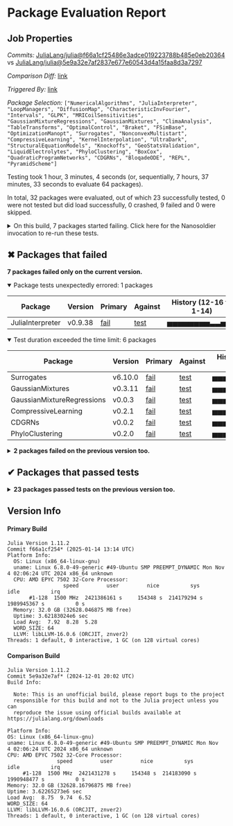 # Package Evaluation Report

## Job Properties

*Commits:* [JuliaLang/julia@f66a1cf25486e3adce019223788b485e0eb20364](https://github.com/JuliaLang/julia/commit/f66a1cf25486e3adce019223788b485e0eb20364) vs [JuliaLang/julia@5e9a32e7af2837e677e60543d4a15faa8d3a7297](https://github.com/JuliaLang/julia/commit/5e9a32e7af2837e677e60543d4a15faa8d3a7297)

*Comparison Diff:* [link](https://github.com/JuliaLang/julia/compare/5e9a32e7af2837e677e60543d4a15faa8d3a7297...f66a1cf25486e3adce019223788b485e0eb20364)

*Triggered By:* [link](https://github.com/JuliaLang/julia/pull/56741#issuecomment-2589883558)

*Package Selection:* `["NumericalAlgorithms", "JuliaInterpreter", "LoopManagers", "DiffusionMap", "CharacteristicInvFourier", "Intervals", "GLPK", "MRICoilSensitivities", "GaussianMixtureRegressions", "GaussianMixtures", "ClimaAnalysis", "TableTransforms", "OptimalControl", "Braket", "FSimBase", "OptimizationManopt", "Surrogates", "NonconvexMultistart", "CompressiveLearning", "KernelInterpolation", "UltraDark", "StructuralEquationModels", "Knockoffs", "GeoStatsValidation", "LiquidElectrolytes", "PhyloClustering", "BoxCox", "QuadraticProgramNetworks", "CDGRNs", "BloqadeODE", "REPL", "PyramidScheme"]`

Testing took 1 hour, 3 minutes, 4 seconds (or, sequentially, 7 hours, 37 minutes, 33 seconds to evaluate 64 packages).

In total, 32 packages were evaluated, out of which 23 successfully tested, 0 were not tested but did load successfully, 0 crashed, 9 failed and 0 were skipped.


<details><summary>On this build, 7 packages started failing. Click here for the Nanosoldier invocation to re-run these tests.</summary>
<p>

```
@nanosoldier `runtests(["GaussianMixtureRegressions", "JuliaInterpreter", "GaussianMixtures", "CompressiveLearning", "CDGRNs", "PhyloClustering", "Surrogates"])`
```

</p>
</details>


## ✖ Packages that failed

**7 packages failed only on the current version.**

<details open><summary>Package tests unexpectedly errored: 1 packages</summary>
<p>


| Package | Version | Primary | Against | History (12-16 to 1-14) |
| ------- | ------- | ------- | ------- | ------- |
| JuliaInterpreter | v0.9.38 | [fail](https://s3.amazonaws.com/julialang-reports/nanosoldier/pkgeval/by_hash/f66a1cf_vs_5e9a32e/JuliaInterpreter.primary.log) | [test](https://s3.amazonaws.com/julialang-reports/nanosoldier/pkgeval/by_hash/f66a1cf_vs_5e9a32e/JuliaInterpreter.against.log) | <span class="history">▅▅▅▅▅▅▅▅▃▃▅▅▅</span> |

</p>
</details>

<details open><summary>Test duration exceeded the time limit: 6 packages</summary>
<p>


| Package | Version | Primary | Against | History (12-16 to 1-14) |
| ------- | ------- | ------- | ------- | ------- |
| Surrogates | v6.10.0 | [fail](https://s3.amazonaws.com/julialang-reports/nanosoldier/pkgeval/by_hash/f66a1cf_vs_5e9a32e/Surrogates.primary.log) | [test](https://s3.amazonaws.com/julialang-reports/nanosoldier/pkgeval/by_hash/f66a1cf_vs_5e9a32e/Surrogates.against.log) | <span class="history">▅▅▅▅▅▃▃▃▃▃▃▃▃</span> |
| GaussianMixtures | v0.3.11 | [fail](https://s3.amazonaws.com/julialang-reports/nanosoldier/pkgeval/by_hash/f66a1cf_vs_5e9a32e/GaussianMixtures.primary.log) | [test](https://s3.amazonaws.com/julialang-reports/nanosoldier/pkgeval/by_hash/f66a1cf_vs_5e9a32e/GaussianMixtures.against.log) | <span class="history">▅▅▅▅▅▅▅▅▅▅▅▅▅</span> |
| GaussianMixtureRegressions | v0.0.3 | [fail](https://s3.amazonaws.com/julialang-reports/nanosoldier/pkgeval/by_hash/f66a1cf_vs_5e9a32e/GaussianMixtureRegressions.primary.log) | [test](https://s3.amazonaws.com/julialang-reports/nanosoldier/pkgeval/by_hash/f66a1cf_vs_5e9a32e/GaussianMixtureRegressions.against.log) | <span class="history">▅▅▅▅▅▅▅▅▅▅▅▅▅</span> |
| CompressiveLearning | v0.2.1 | [fail](https://s3.amazonaws.com/julialang-reports/nanosoldier/pkgeval/by_hash/f66a1cf_vs_5e9a32e/CompressiveLearning.primary.log) | [test](https://s3.amazonaws.com/julialang-reports/nanosoldier/pkgeval/by_hash/f66a1cf_vs_5e9a32e/CompressiveLearning.against.log) | <span class="history">▅▅▅▅▅▅▅▅▅▅▅▅▅</span> |
| CDGRNs | v0.0.2 | [fail](https://s3.amazonaws.com/julialang-reports/nanosoldier/pkgeval/by_hash/f66a1cf_vs_5e9a32e/CDGRNs.primary.log) | [test](https://s3.amazonaws.com/julialang-reports/nanosoldier/pkgeval/by_hash/f66a1cf_vs_5e9a32e/CDGRNs.against.log) | <span class="history">▅▅▅▅▅▅▅▅▅▅▅▅▅</span> |
| PhyloClustering | v0.2.0 | [fail](https://s3.amazonaws.com/julialang-reports/nanosoldier/pkgeval/by_hash/f66a1cf_vs_5e9a32e/PhyloClustering.primary.log) | [test](https://s3.amazonaws.com/julialang-reports/nanosoldier/pkgeval/by_hash/f66a1cf_vs_5e9a32e/PhyloClustering.against.log) | <span class="history">▅▅▅▅▅▅▅▅▅▅▅▅▅</span> |

</p>
</details>


<details><summary><strong>2 packages failed on the previous version too.</strong></summary>
<p>

<details open><summary>Package tests unexpectedly errored: 1 packages</summary>
<p>


| Package | History (12-16 to 1-14) |
| ------- | ------- |
| [LoopManagers v0.2.0](https://s3.amazonaws.com/julialang-reports/nanosoldier/pkgeval/by_hash/f66a1cf_vs_5e9a32e/LoopManagers.primary.log) | <span class="history">▅▅▅▅▅▅▅▅▅▅▅▅▅</span> |

</p>
</details>

<details open><summary>Test log exceeded the size limit: 1 packages</summary>
<p>


| Package | History (12-16 to 1-14) |
| ------- | ------- |
| [NonconvexMultistart v0.1.3](https://s3.amazonaws.com/julialang-reports/nanosoldier/pkgeval/by_hash/f66a1cf_vs_5e9a32e/NonconvexMultistart.primary.log) | <span class="history">▅▅▅▅▅▇▇▅▅▅▅▅▅</span> |

</p>
</details>


</p>
</details>


## ✔ Packages that passed tests

<details><summary><strong>23 packages passed tests on the previous version too.</strong></summary>
<p>

<details open><summary>Other: 23 packages</summary>
<p>


| Package | History (12-16 to 1-14) |
| ------- | ------- |
| [REPL v1.11.0](https://s3.amazonaws.com/julialang-reports/nanosoldier/pkgeval/by_hash/f66a1cf_vs_5e9a32e/REPL.primary.log) | <span class="history">▅▅▅▅▅▅▅▅▅▅▅▅▅</span> |
| [GLPK v1.2.1](https://s3.amazonaws.com/julialang-reports/nanosoldier/pkgeval/by_hash/f66a1cf_vs_5e9a32e/GLPK.primary.log) | <span class="history">▅▅▅▅▅▅▅▅▅▅▅▅▅</span> |
| [Intervals v1.10.0](https://s3.amazonaws.com/julialang-reports/nanosoldier/pkgeval/by_hash/f66a1cf_vs_5e9a32e/Intervals.primary.log) | <span class="history">▅▅▅▅▇▅▅▅▅▅▅▅▅</span> |
| [TableTransforms v1.33.8](https://s3.amazonaws.com/julialang-reports/nanosoldier/pkgeval/by_hash/f66a1cf_vs_5e9a32e/TableTransforms.primary.log) | <span class="history">▅▅▅▅▅▅▅▅▅▅▅▅▅</span> |
| [FSimBase v0.2.3](https://s3.amazonaws.com/julialang-reports/nanosoldier/pkgeval/by_hash/f66a1cf_vs_5e9a32e/FSimBase.primary.log) | <span class="history">▅▅▅▅▅▅▅▅▅▅▅▅▅</span> |
| [BloqadeODE v0.2.2](https://s3.amazonaws.com/julialang-reports/nanosoldier/pkgeval/by_hash/f66a1cf_vs_5e9a32e/BloqadeODE.primary.log) | <span class="history">▅▅▅▅▅▅▅▅▅▅▅▅▅</span> |
| [Braket v0.9.5](https://s3.amazonaws.com/julialang-reports/nanosoldier/pkgeval/by_hash/f66a1cf_vs_5e9a32e/Braket.primary.log) | <span class="history">▅▅▅▅▅▅▅▅▅▅▅▅▅</span> |
| [MRICoilSensitivities v0.1.3](https://s3.amazonaws.com/julialang-reports/nanosoldier/pkgeval/by_hash/f66a1cf_vs_5e9a32e/MRICoilSensitivities.primary.log) | <span class="history">▅▅▅▅▇▅▅▅▅▇▇▅▅</span> |
| [GeoStatsValidation v0.3.20](https://s3.amazonaws.com/julialang-reports/nanosoldier/pkgeval/by_hash/f66a1cf_vs_5e9a32e/GeoStatsValidation.primary.log) | <span class="history">▅▅▅▅▅▇▇▇▇▇▇▇▇</span> |
| [NumericalAlgorithms v0.1.6](https://s3.amazonaws.com/julialang-reports/nanosoldier/pkgeval/by_hash/f66a1cf_vs_5e9a32e/NumericalAlgorithms.primary.log) | <span class="history">▇▅▇▇▅▇▅▇▇▇▇▇▇</span> |
| [CharacteristicInvFourier v0.4.1](https://s3.amazonaws.com/julialang-reports/nanosoldier/pkgeval/by_hash/f66a1cf_vs_5e9a32e/CharacteristicInvFourier.primary.log) | <span class="history">▇▇▇▇▅▅▇▇▇▅▇▅▇</span> |
| [DiffusionMap v0.1.4](https://s3.amazonaws.com/julialang-reports/nanosoldier/pkgeval/by_hash/f66a1cf_vs_5e9a32e/DiffusionMap.primary.log) | <span class="history">▇▅▅▅▇▅▅▅▅▅▅▅▅</span> |
| [QuadraticProgramNetworks v0.4.0](https://s3.amazonaws.com/julialang-reports/nanosoldier/pkgeval/by_hash/f66a1cf_vs_5e9a32e/QuadraticProgramNetworks.primary.log) | <span class="history">▅▅▅▅▅▅▅▅▅▅▅▅▅</span> |
| [StructuralEquationModels v0.2.4](https://s3.amazonaws.com/julialang-reports/nanosoldier/pkgeval/by_hash/f66a1cf_vs_5e9a32e/StructuralEquationModels.primary.log) | <span class="history">▇▇▇▇▇▇▇▅▅▅▅▇▇</span> |
| [LiquidElectrolytes v0.2.4](https://s3.amazonaws.com/julialang-reports/nanosoldier/pkgeval/by_hash/f66a1cf_vs_5e9a32e/LiquidElectrolytes.primary.log) | <span class="history">▅▅▅▅▅▅▅▅▅▅▅▅▅</span> |
| [BoxCox v0.3.3](https://s3.amazonaws.com/julialang-reports/nanosoldier/pkgeval/by_hash/f66a1cf_vs_5e9a32e/BoxCox.primary.log) | <span class="history">▅▇▅▇▅▇▇▇▅▅▇▅▅</span> |
| [Knockoffs v2.0.2](https://s3.amazonaws.com/julialang-reports/nanosoldier/pkgeval/by_hash/f66a1cf_vs_5e9a32e/Knockoffs.primary.log) | <span class="history">▅▅▇▅▅▅▅▅▅▅▅▅▅</span> |
| [KernelInterpolation v0.2.2](https://s3.amazonaws.com/julialang-reports/nanosoldier/pkgeval/by_hash/f66a1cf_vs_5e9a32e/KernelInterpolation.primary.log) | <span class="history">▅▅▅▅▅▅▅▅▅▅▅▅▅</span> |
| [OptimalControl v0.12.3](https://s3.amazonaws.com/julialang-reports/nanosoldier/pkgeval/by_hash/f66a1cf_vs_5e9a32e/OptimalControl.primary.log) | <span class="history">▅▇▅▅▅▅▇▅▅▅▅▇▇</span> |
| [OptimizationManopt v0.0.4](https://s3.amazonaws.com/julialang-reports/nanosoldier/pkgeval/by_hash/f66a1cf_vs_5e9a32e/OptimizationManopt.primary.log) | <span class="history">▅▅▅▅▅▅▅▅▅▅▅▅▅</span> |
| [UltraDark v0.9.7](https://s3.amazonaws.com/julialang-reports/nanosoldier/pkgeval/by_hash/f66a1cf_vs_5e9a32e/UltraDark.primary.log) | <span class="history">▇▅▇▅▅▇▅▅▅▅▅▅▅</span> |
| [ClimaAnalysis v0.5.12](https://s3.amazonaws.com/julialang-reports/nanosoldier/pkgeval/by_hash/f66a1cf_vs_5e9a32e/ClimaAnalysis.primary.log) | <span class="history">▇▅▇▇▅▇▇▅▅▅▅▅▅</span> |
| [PyramidScheme v0.1.0](https://s3.amazonaws.com/julialang-reports/nanosoldier/pkgeval/by_hash/f66a1cf_vs_5e9a32e/PyramidScheme.primary.log) | <span class="history">▅▅▅▅▇▅▅▅▅▅▅▅▅</span> |

</p>
</details>


</p>
</details>


## Version Info

#### Primary Build

```
Julia Version 1.11.2
Commit f66a1cf254* (2025-01-14 13:14 UTC)
Platform Info:
  OS: Linux (x86_64-linux-gnu)
  uname: Linux 6.8.0-49-generic #49-Ubuntu SMP PREEMPT_DYNAMIC Mon Nov  4 02:06:24 UTC 2024 x86_64 unknown
  CPU: AMD EPYC 7502 32-Core Processor: 
                  speed         user         nice          sys         idle          irq
       #1-128  1500 MHz  2421386161 s     154348 s  214179294 s  1989945367 s          0 s
  Memory: 32.0 GB (32628.046875 MB free)
  Uptime: 3.62183024e6 sec
  Load Avg:  7.92  8.28  5.28
  WORD_SIZE: 64
  LLVM: libLLVM-16.0.6 (ORCJIT, znver2)
Threads: 1 default, 0 interactive, 1 GC (on 128 virtual cores)

```

  #### Comparison Build

  ```
Julia Version 1.11.2
Commit 5e9a32e7af* (2024-12-01 20:02 UTC)
Build Info:

    Note: This is an unofficial build, please report bugs to the project
    responsible for this build and not to the Julia project unless you can
    reproduce the issue using official builds available at https://julialang.org/downloads

Platform Info:
  OS: Linux (x86_64-linux-gnu)
  uname: Linux 6.8.0-49-generic #49-Ubuntu SMP PREEMPT_DYNAMIC Mon Nov  4 02:06:24 UTC 2024 x86_64 unknown
  CPU: AMD EPYC 7502 32-Core Processor: 
                  speed         user         nice          sys         idle          irq
       #1-128  1500 MHz  2421431278 s     154348 s  214183090 s  1990948477 s          0 s
  Memory: 32.0 GB (32628.16796875 MB free)
  Uptime: 3.62265273e6 sec
  Load Avg:  8.75  9.74  6.52
  WORD_SIZE: 64
  LLVM: libLLVM-16.0.6 (ORCJIT, znver2)
Threads: 1 default, 0 interactive, 1 GC (on 128 virtual cores)

  ```
  <!-- Generated on 2025-01-15T06:15:59.053 -->
